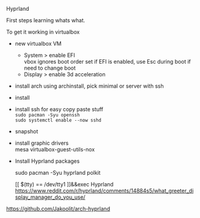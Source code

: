 Hyprland

First steps learning whats what.

To get it working in virtualbox

* new virtualbox VM
  * System > enable EFI<br>
    vbox ignores boot order set if EFI is enabled, use Esc during boot if need to change boot
  * Display > enable 3d acceleration
* install arch using archinstall, pick minimal or server with ssh
* install
* install ssh for easy copy paste stuff<br>
  `sudo pacman -Syu openssh`<br>
  `sudo systemctl enable --now sshd`
* snapshot

* install graphic drivers<br>
  mesa virtualbox-guest-utils-nox 
* Install Hyprland packages<br>

  sudo pacman -Syu hyprland 
  polkit 


  [[ $(tty) == /dev/tty1 ]]&&exec Hyprland
https://www.reddit.com/r/hyprland/comments/14884s5/what_greeter_display_manager_do_you_use/




https://github.com/Jakoolit/arch-hyprland
